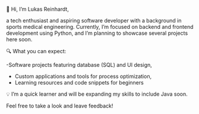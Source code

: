 👋 Hi, I’m Lukas Reinhardt,

a tech enthusiast and aspiring software developer with a background in sports medical engineering. Currently, I’m focused on backend and frontend development using Python, and I’m planning to showcase several projects here soon.

🔍 What you can expect:

-Software projects featuring database (SQL) and UI design, 
- Custom applications and tools for process optimization,
- Learning resources and code snippets for beginners

💡 I’m a quick learner and will be expanding my skills to include Java soon.

Feel free to take a look and leave feedback!
